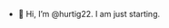 - 👋 Hi, I’m @hurtig22. I am just starting.

<!---
hurtig22/hurtig22 is a ✨ special ✨ repository because its `README.md` (this file) appears on your GitHub profile.
You can click the Preview link to take a look at your changes.
--->
